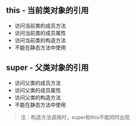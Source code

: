 ## this - 当前类对象的引用

- 访问当前类的成员方法
- 访问当前类的成员属性
- 访问当前类的构造方法
- 不能在静态方法中使用

## super - 父类对象的引用

- 访问父类的成员方法
- 访问父类的成员属性
- 访问父类的构造方法
- 不能在静态方法中使用

> 注：构造方法调用时，super和this不能同时出现
